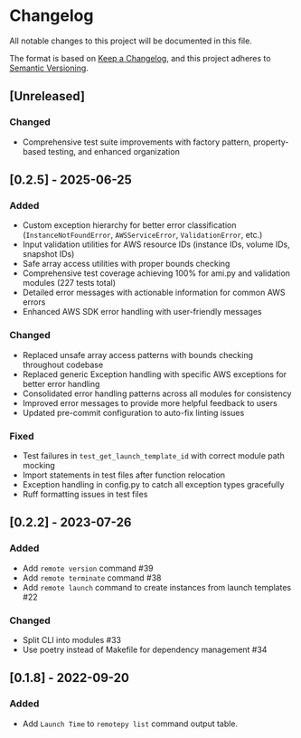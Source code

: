 # Changelog
All notable changes to this project will be documented in this file.

The format is based on [Keep a Changelog](https://keepachangelog.com/en/1.0.0/),
and this project adheres to [Semantic Versioning](https://semver.org/spec/v2.0.0.html).

## [Unreleased]

### Changed

- Comprehensive test suite improvements with factory pattern, property-based testing, and enhanced organization

## [0.2.5] - 2025-06-25

### Added

- Custom exception hierarchy for better error classification (`InstanceNotFoundError`, `AWSServiceError`, `ValidationError`, etc.)
- Input validation utilities for AWS resource IDs (instance IDs, volume IDs, snapshot IDs)
- Safe array access utilities with proper bounds checking
- Comprehensive test coverage achieving 100% for ami.py and validation modules (227 tests total)
- Detailed error messages with actionable information for common AWS errors
- Enhanced AWS SDK error handling with user-friendly messages

### Changed

- Replaced unsafe array access patterns with bounds checking throughout codebase
- Replaced generic Exception handling with specific AWS exceptions for better error handling
- Consolidated error handling patterns across all modules for consistency
- Improved error messages to provide more helpful feedback to users
- Updated pre-commit configuration to auto-fix linting issues

### Fixed

- Test failures in `test_get_launch_template_id` with correct module path mocking
- Import statements in test files after function relocation
- Exception handling in config.py to catch all exception types gracefully
- Ruff formatting issues in test files

## [0.2.2] - 2023-07-26

### Added

- Add `remote version` command #39
- Add `remote terminate` command #38
- Add `remote launch` command to create instances from launch templates #22

### Changed

- Split CLI into modules #33
- Use poetry instead of Makefile for dependency management #34

## [0.1.8] - 2022-09-20
### Added
- Add `Launch Time` to `remotepy list` command output table.
